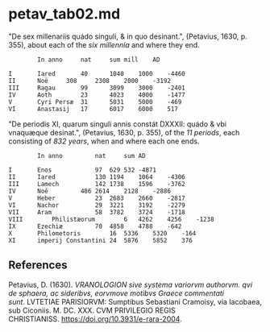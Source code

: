 # petav_tab02.md
"De sex millenariis quádo singuli, & in quo desinant.", (Petavius, 1630, p. 355), about each of the *six millennia* and where they end.
~~~					
		In anno		nat		sum	mill	AD

I		Iared		40		1040	1000	-4460
II		Noë		308		2308	2000	-3192
III		Ragau		99		3099	3000	-2401
IV		Aoth		23		4023	4000	-1477
V		Cyri Persæ	31		5031	5000	-469
VI		Anastasij	17		6017	6000	517
~~~

"De periodis XI, quarum singuli annis constát DXXXII: quádo & vbi vnaquæque desinat.", (Petavius, 1630, p. 355), of the *11 periods*, each consisting of *832 years*, when and where each one ends.	
~~~				
		In anno			nat		sum	AD

I		Enos			97	629	532	-4871
II		Iared			130	1194	1064	-4306
III		Lamech			142	1738	1596	-3762
IV		Noë			486	2614	2128	-2886
V		Heber			23	2683	2660	-2817
VI		Nachor			29	3221	3192	-2279
VII		Aram			58	3782	3724	-1718
VIII		Philistæorum		6	4262	4256	-1238
IX		Ezechiæ			70	4858	4788	-642
X		Philometoris		16	5336	5320	-164
XI		imperij Constantini	24	5876	5852	376
~~~
## References

Petavius, D. (1630). *VRANOLOGION sive systema variorvm authorvm. qvi de sphaera, ac sideribvs, eorvmove motibvs Graece commentati sunt*. LVTETIAE PARISIORVM: Sumptibus Sebastiani Cramoisy, via Iacobaea, sub Ciconiis. M. DC. XXX. CVM PRIVILEGIO REGIS CHRISTIANISS. https://doi.org/10.3931/e-rara-2004.


